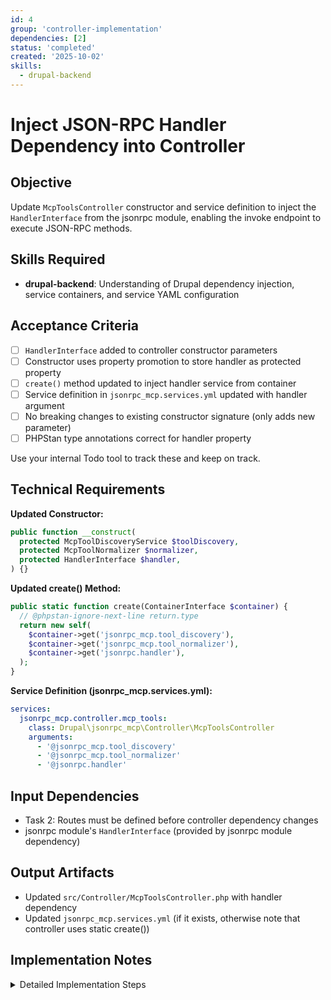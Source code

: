 ```yaml
---
id: 4
group: 'controller-implementation'
dependencies: [2]
status: 'completed'
created: '2025-10-02'
skills:
  - drupal-backend
---
```


# Inject JSON-RPC Handler Dependency into Controller

## Objective

Update `McpToolsController` constructor and service definition to inject the `HandlerInterface` from the jsonrpc module, enabling the invoke endpoint to execute JSON-RPC methods.

## Skills Required

- **drupal-backend**: Understanding of Drupal dependency injection, service containers, and service YAML configuration

## Acceptance Criteria

- [ ] `HandlerInterface` added to controller constructor parameters
- [ ] Constructor uses property promotion to store handler as protected property
- [ ] `create()` method updated to inject handler service from container
- [ ] Service definition in `jsonrpc_mcp.services.yml` updated with handler argument
- [ ] No breaking changes to existing constructor signature (only adds new parameter)
- [ ] PHPStan type annotations correct for handler property

Use your internal Todo tool to track these and keep on track.

## Technical Requirements

**Updated Constructor:**

```php
public function __construct(
  protected McpToolDiscoveryService $toolDiscovery,
  protected McpToolNormalizer $normalizer,
  protected HandlerInterface $handler,
) {}
```

**Updated create() Method:**

```php
public static function create(ContainerInterface $container) {
  // @phpstan-ignore-next-line return.type
  return new self(
    $container->get('jsonrpc_mcp.tool_discovery'),
    $container->get('jsonrpc_mcp.tool_normalizer'),
    $container->get('jsonrpc.handler'),
  );
}
```

**Service Definition (jsonrpc_mcp.services.yml):**

```yaml
services:
  jsonrpc_mcp.controller.mcp_tools:
    class: Drupal\jsonrpc_mcp\Controller\McpToolsController
    arguments:
      - '@jsonrpc_mcp.tool_discovery'
      - '@jsonrpc_mcp.tool_normalizer'
      - '@jsonrpc.handler'
```

## Input Dependencies

- Task 2: Routes must be defined before controller dependency changes
- jsonrpc module's `HandlerInterface` (provided by jsonrpc module dependency)

## Output Artifacts

- Updated `src/Controller/McpToolsController.php` with handler dependency
- Updated `jsonrpc_mcp.services.yml` (if it exists, otherwise note that controller uses static create())

## Implementation Notes

<details>
<summary>Detailed Implementation Steps</summary>

1. **Review current constructor**:
   - Location: `/var/www/html/web/modules/contrib/jsonrpc_mcp/src/Controller/McpToolsController.php`
   - Current parameters: `$toolDiscovery`, `$normalizer`
   - Uses PHP 8 constructor property promotion

2. **Add handler parameter to constructor**:
   - Add after existing parameters: `protected HandlerInterface $handler`
   - Maintains property promotion pattern
   - Order: discovery service, normalizer, handler (logical grouping)

3. **Add use statement**:
   - Add at top of file: `use Drupal\jsonrpc\HandlerInterface;`
   - Place alphabetically with other use statements

4. **Update create() method**:
   - Add third parameter to `new self()`: `$container->get('jsonrpc.handler')`
   - Service ID is `jsonrpc.handler` (provided by jsonrpc module)
   - Keep existing PHPStan ignore comment

5. **Verify service definition**:
   - Check if `jsonrpc_mcp.services.yml` exists
   - If it exists, update controller service definition to include handler argument
   - If it doesn't exist, controller uses default container autowiring (common for controllers)
   - Controllers typically don't need explicit service definitions if using `create()` method

6. **Service ID reference**:
   - The JSON-RPC handler service ID is `jsonrpc.handler`
   - This is defined in the jsonrpc module's services.yml
   - Interface: `Drupal\jsonrpc\HandlerInterface`
   - Primary method: `execute()` for running JSON-RPC methods

7. **Type safety**:
   - Constructor parameter type: `HandlerInterface`
   - Property type: `protected HandlerInterface $handler`
   - Ensures type safety for invoke endpoint implementation

8. **Testing dependency injection**:
   - After changes, run `vendor/bin/drush cache:rebuild`
   - Access any route using the controller (e.g., /mcp/tools/list)
   - If no errors, dependency injection is working correctly
   - Check for "Error: Class ... constructor" errors indicating DI issues

9. **Common pitfalls**:
   - Incorrect service ID: Must be `jsonrpc.handler` (not `jsonrpc.handler_interface`)
   - Missing use statement for `HandlerInterface`
   - Forgetting to update both constructor AND create() method
   - Wrong parameter order in create() (must match constructor order)

10. **Why this is a separate task**: - Handler needed for invoke endpoint (Task 5) - Allows Task 3 (describe) and Task 5 (invoke) to be developed in parallel - Cleaner separation of dependency injection changes from business logic
</details>
